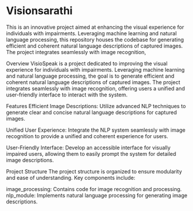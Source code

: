 # Visionsarathi
This is an innovative project aimed at enhancing the visual experience for individuals with impairments. Leveraging machine learning and natural language processing, this repository houses the codebase for generating efficient and coherent natural language descriptions of captured images. The project integrates seamlessly with image recognition, 


Overview
VisioSpeak is a project dedicated to improving the visual experience for individuals with impairments. Leveraging machine learning and natural language processing, the goal is to generate efficient and coherent natural language descriptions of captured images. The project integrates seamlessly with image recognition, offering users a unified and user-friendly interface to interact with the system.

Features
Efficient Image Descriptions: Utilize advanced NLP techniques to generate clear and concise natural language descriptions for captured images.

Unified User Experience: Integrate the NLP system seamlessly with image recognition to provide a unified and coherent experience for users.

User-Friendly Interface: Develop an accessible interface for visually impaired users, allowing them to easily prompt the system for detailed image descriptions.

Project Structure
The project structure is organized to ensure modularity and ease of understanding. Key components include:

image_processing: Contains code for image recognition and processing.
nlp_module: Implements natural language processing for generating image descriptions.


